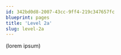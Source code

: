 ```yaml
---
id: 342bd0d8-2007-43cc-9ff4-219c347657fc
blueprint: pages
title: 'Level 2a'
slug: level-2a
---
```

(lorem ipsum)